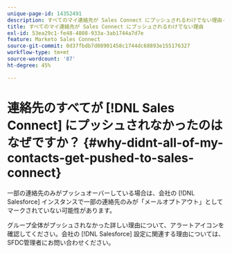 ```yaml
---
unique-page-id: 14352491
description: すべてのマイ連絡先が Sales Connect にプッシュされるわけでない理由- Marketo ドキュメント - 製品ドキュメント
title: すべてのマイ連絡先が Sales Connect にプッシュされるわけでない理由
exl-id: 53ea29c1-fe48-4808-933a-3ab1744a7d7e
feature: Marketo Sales Connect
source-git-commit: 0d37fbdb7d08901458c1744dc68893e155176327
workflow-type: tm+mt
source-wordcount: '87'
ht-degree: 45%

---
```


# 連絡先のすべてが [!DNL Sales Connect] にプッシュされなかったのはなぜですか？ {#why-didnt-all-of-my-contacts-get-pushed-to-sales-connect}

一部の連絡先のみがプッシュオーバーしている場合は、会社の [!DNL Salesforce] インスタンスで一部の連絡先のみが「メールオプトアウト」としてマークされていない可能性があります。

グループ全体がプッシュされなかった詳しい理由について、アラートアイコンを確認してください。会社の [!DNL Salesforce] 設定に関連する理由については、SFDC管理者にお問い合わせください。
